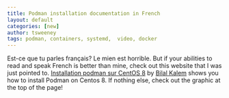 ```yaml
---
title: Podman installation documentation in French
layout: default
categories: [new]
author: tsweeney
tags: podman, containers, systemd,  video, docker
---
```


Est-ce que tu parles français? Le mien est horrible.  But if your abilities to read and speak French is better than mine, check out this website that I was just pointed to.  [Installation podman sur CentOS 8](https://ios.dz/installation-podman-centos-8/) by [Bilal Kalem](https://twitter.com/kalembilal?lang=en) shows you how to install Podman on Centos 8.  If nothing else, check out the graphic at the top of the page! 
